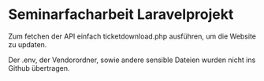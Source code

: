 # Seminarfacharbeit Laravelprojekt

Zum fetchen der API einfach ticketdownload.php ausführen, um die Website zu updaten.

Der .env, der Vendorordner, sowie andere sensible Dateien wurden nicht ins Github übertragen.
